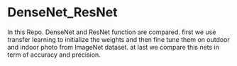 # DenseNet_ResNet
In this Repo. DenseNet and ResNet function are compared. first we use transfer learning to initialize the weights and then fine tune them on outdoor and indoor photo from ImageNet dataset. at last we compare this nets in term of accuracy and precision.
